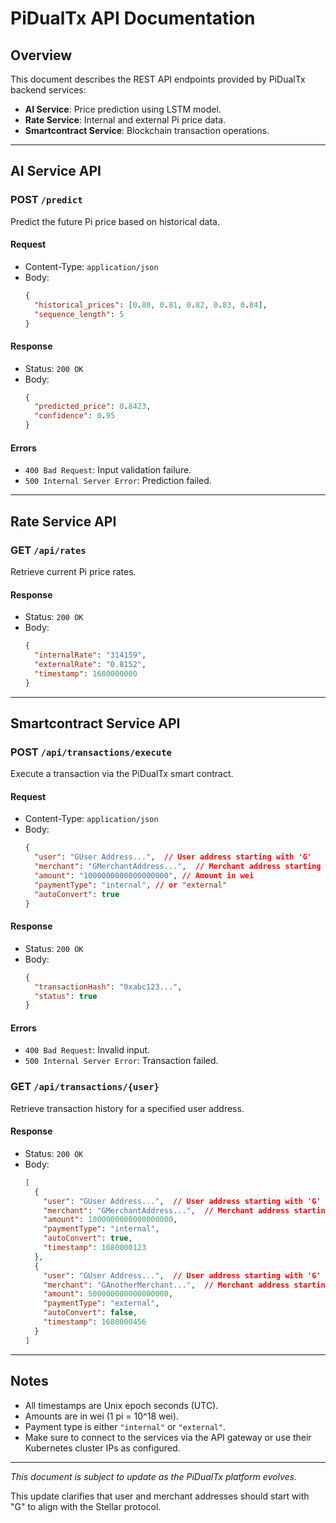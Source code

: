 # PiDualTx API Documentation

## Overview

This document describes the REST API endpoints provided by PiDualTx backend services:

- **AI Service**: Price prediction using LSTM model.
- **Rate Service**: Internal and external Pi price data.
- **Smartcontract Service**: Blockchain transaction operations.

---

## AI Service API

### POST `/predict`

Predict the future Pi price based on historical data.

#### Request

- Content-Type: `application/json`
- Body:
  ```json
  {
    "historical_prices": [0.80, 0.81, 0.82, 0.83, 0.84],
    "sequence_length": 5
  }
  ```

#### Response

- Status: `200 OK`
- Body:
  ```json
  {
    "predicted_price": 0.8423,
    "confidence": 0.95
  }
  ```

#### Errors

- `400 Bad Request`: Input validation failure.
- `500 Internal Server Error`: Prediction failed.

---

## Rate Service API

### GET `/api/rates`

Retrieve current Pi price rates.

#### Response

- Status: `200 OK`
- Body:
  ```json
  {
    "internalRate": "314159",
    "externalRate": "0.8152",
    "timestamp": 1680000000
  }
  ```

---

## Smartcontract Service API

### POST `/api/transactions/execute`

Execute a transaction via the PiDualTx smart contract.

#### Request

- Content-Type: `application/json`
- Body:
  ```json
  {
    "user": "GUser Address...",  // User address starting with 'G'
    "merchant": "GMerchantAddress...",  // Merchant address starting with 'G'
    "amount": "1000000000000000000", // Amount in wei
    "paymentType": "internal", // or "external"
    "autoConvert": true
  }
  ```

#### Response

- Status: `200 OK`
- Body:
  ```json
  {
    "transactionHash": "0xabc123...",
    "status": true
  }
  ```

#### Errors

- `400 Bad Request`: Invalid input.
- `500 Internal Server Error`: Transaction failed.

### GET `/api/transactions/{user}`

Retrieve transaction history for a specified user address.

#### Response

- Status: `200 OK`
- Body:
  ```json
  [
    {
      "user": "GUser Address...",  // User address starting with 'G'
      "merchant": "GMerchantAddress...",  // Merchant address starting with 'G'
      "amount": 1000000000000000000,
      "paymentType": "internal",
      "autoConvert": true,
      "timestamp": 1680000123
    },
    {
      "user": "GUser Address...",  // User address starting with 'G'
      "merchant": "GAnotherMerchant...",  // Merchant address starting with 'G'
      "amount": 500000000000000000,
      "paymentType": "external",
      "autoConvert": false,
      "timestamp": 1680000456
    }
  ]
  ```

---

## Notes

- All timestamps are Unix epoch seconds (UTC).
- Amounts are in wei (1 pi = 10^18 wei).
- Payment type is either `"internal"` or `"external"`.
- Make sure to connect to the services via the API gateway or use their Kubernetes cluster IPs as configured.

---

*This document is subject to update as the PiDualTx platform evolves.*

This update clarifies that user and merchant addresses should start with "G" to align with the Stellar protocol.
